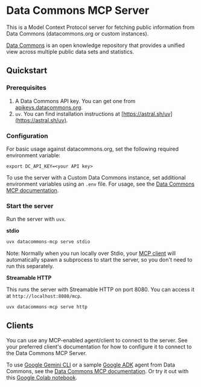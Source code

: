 # Data Commons MCP Server

This is a Model Context Protocol server for fetching public information from Data Commons (datacommons.org or custom instances).

[Data Commons](https://datacommons.org) is an open knowledge repository that provides a unified view across multiple public data sets and statistics. 

## Quickstart

### Prerequisites

1.  A Data Commons API key. You can get one from [apikeys.datacommons.org](https://apikeys.datacommons.org/).
2.  `uv`. You can find installation instructions at [https://astral.sh/uv](https://astral.sh/uv).

### Configuration

For basic usage against datacommons.org, set the following required environment variable:
```
export DC_API_KEY=<your API key>
```

To use the server with a Custom Data Commons instance, set additional environment variables using an `.env` file.  For usage, see the [Data Commons MCP documentation](https://github.com/datacommonsorg/agent-toolkit/blob/main/docs/get_started.md#custom-data-commons).

### Start the server 

Run the server with `uvx`. 

**stdio**

```bash
uvx datacommons-mcp serve stdio
```
Note: Normally when you run locally over Stdio, your [MCP client](#clients) will automatically spawn a subprocess to start the server, so you don't need to run this separately.

**Streamable HTTP**

This runs the server with Streamable HTTP on port 8080. You can access it at `http://localhost:8080/mcp`.

```bash
uvx datacommons-mcp serve http
```
## Clients

You can use any MCP-enabled agent/client to connect to the server. See your preferred client's documentation for how to configure it to connect to the Data Commons MCP Server. 

To use [Google Gemini CLI](https://github.com/google-gemini/gemini-cli) or a sample [Google ADK](https://google.github.io/adk-docs/) agent from Data Commons, see the [Data Commons MCP documentation](https://github.com/datacommonsorg/agent-toolkit/blob/main/docs/get_started.md). Or try it out with this [Google Colab notebook]().
